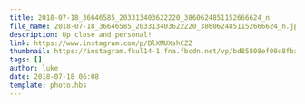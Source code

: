 ```yaml
---
title: 2018-07-18_36646585_203313403622220_3860624851152666624_n
file_name: 2018-07-18_36646585_203313403622220_3860624851152666624_n.jpg
description: Up close and personal!
link: https://www.instagram.com/p/BlXMUXshCZZ
thumbnail: https://instagram.fkul14-1.fna.fbcdn.net/vp/bd85808ef00c8fba331a58c15ff9d6de/5C04B126/t51.2885-15/sh0.08/e35/s640x640/36646585_203313403622220_3860624851152666624_n.jpg?ig_cache_key=MTgyNTk4MjM1MDMxMjYxMzQ2NQ%3D%3D.2
tags: []
author: luke
date: 2018-07-18 06:08
template: photo.hbs
---
```


